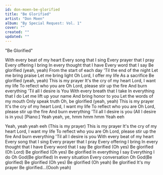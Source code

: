 ```yaml
---
id: don-moen-be-glorified
title: "Be Glorified"
artist: "Don Moen"
album: "By Special Request: Vol. 1"
cover: ""
created: ""
updated: ""
---
```


"Be Glorified"

With every beat of my heart
Every song that I sing
Every prayer that I pray
Every offering I bring
In every thought that I have
Every word that I say
Be glorified (yeah, yeah)
From the start of each day
'Til the end of the night
Let me bring praise
Let me bring light
Oh Lord, I offer my life
As a sacrifice
Be glorified (yeah, yeah)
This is my prayer
It's the cry of my heart
Lord, I want my life
To reflect who you are
Oh Lord, please stir up the fire
And burn everything
'Til all I desire is You
With every breath that I take
In everything that I do
Let me lift up your name
And bring honor to you
Let the words of my mouth
Only speak truth
Oh, be glorified (yeah, yeah)
This is my prayer
It's the cry of my heart
Lord, I want my life
To reflect who you are
Oh Lord, please stir up the fire
And burn everything
'Til all I desire is you (All I desire is in you)
[Piano:]
Yeah yeah, ye, hmm hmm hmm
Yeah eeh

Yeah, yeah yeah eeh
(This is my prayer)
This is my prayer
It's the cry of my heart
Lord, I want my life
To reflect who you are
Oh Lord, please stir up the fire
And burn everything
'Til all I desire is you
With every beat of my heart
Every song that I sing
Every prayer that I pray
Every offering I bring
In every thought that I have
Every word that I say
Be glorified (Oh yes)
Be glorified (Oh Lord)
Be glorified (Oh yes)
Be glorified
In everything I say
Everything I do
Oh God(Be glorified)
In every situation
Every conversation
Oh God(Be glorified)
Be glorified (Oh yes)
Be glorified (Oh yeah)
Be glorified
It's my prayer
Be glorified...(Oooh yeah)